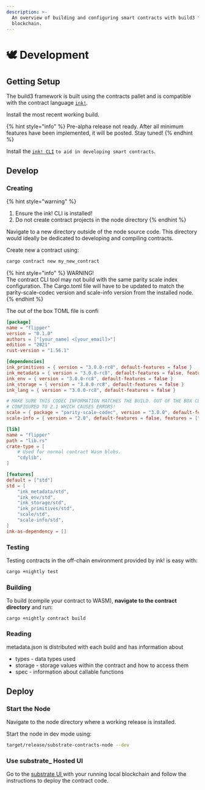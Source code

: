 ```yaml
---
description: >-
  An overview of building and configuring smart contracts with build3 foundation
  blockchain.
---
```


# 🕊 Development

## Getting Setup

The build3 framework is built using the contracts pallet and is compatible with the contract language [`ink!`](https://paritytech.github.io/ink/).&#x20;

Install the most recent working build.

{% hint style="info" %}
Pre-alpha release not ready. After all minimum features have been implemented, it will be posted. Stay tuned!
{% endhint %}

Install the [`ink! CLI`](https://github.com/paritytech/cargo-contract) `to aid in developing smart contracts`.

## Develop

### Creating

{% hint style="warning" %}
1. Ensure the ink! CLI is installed!
2. Do not create contract projects in the node directory
{% endhint %}

Navigate to a new directory outside of the node source code. This directory would ideally be dedicated to developing and compiling contracts.

Create new a contract using:

```bash
cargo contract new my_new_contract
```

{% hint style="info" %}
WARNING!\
The contract CLI tool may not build with the same parity scale index configuration. The Cargo.toml file will have to be updated to match the parity-scale-codec version and scale-info version from the installed  node.
{% endhint %}

The out of the box TOML file is confi

```toml
[package]
name = "flipper"
version = "0.1.0"
authors = ["[your_name] <[your_email]>"]
edition = "2021"
rust-version = "1.56.1"

[dependencies]
ink_primitives = { version = "3.0.0-rc8", default-features = false }
ink_metadata = { version = "3.0.0-rc8", default-features = false, features = ["derive"], optional = true }
ink_env = { version = "3.0.0-rc8", default-features = false }
ink_storage = { version = "3.0.0-rc8", default-features = false }
ink_lang = { version = "3.0.0-rc8", default-features = false }

# MAKE SURE THIS CODEC INFORMATION MATCHES THE BUILD. OUT OF THE BOX CLI IS 
# CONFIGURED TO 2.1 WHICH CAUSES ERRORS!
scale = { package = "parity-scale-codec", version = "3.0.0", default-features = false, features = ["derive"] }
scale-info = { version = "2.0", default-features = false, features = ["derive"] }

[lib]
name = "flipper"
path = "lib.rs"
crate-type = [
	# Used for normal contract Wasm blobs.
	"cdylib",
]

[features]
default = ["std"]
std = [
    "ink_metadata/std",
    "ink_env/std",
    "ink_storage/std",
    "ink_primitives/std",
    "scale/std",
    "scale-info/std",
]
ink-as-dependency = []

```

### Testing

Testing contracts in the off-chain environment provided by ink! is easy with:

```bash
cargo +nightly test
```

### Building

To build (compile your contract to WASM), **navigate to the contract directory** and run:

```
cargo +nightly contract build
```

### Reading

metadata.json is distributed with each build and has information about

* types - data types used
* storage - storage values within the contract and how to access them
* spec - information about callable functions

## Deploy

### Start the Node

Navigate to the node directory where a working release is installed.

Start the node in dev mode using:

```bash
target/release/substrate-contracts-node --dev
```

### Use substrate\_ Hosted UI

Go to the [substrate UI ](https://paritytech.github.io/contracts-ui/)with your running local blockchain and follow the instructions to deploy the contract code.

